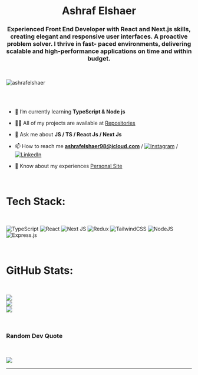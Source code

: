 <h1 align="center"> Ashraf Elshaer</h1>
<h3 align="center">Experienced Front End Developer with
React and Next.js skills, creating elegant
and responsive user interfaces. A
proactive problem solver. I thrive in fast-
paced environments, delivering scalable
and high-performance applications on
time and within budget.</h3>

<br />

<p align="left"> <img src="https://komarev.com/ghpvc/?username=ashrafelshaer&label=Profile%20views&color=0e75b6&style=flat" alt="ashrafelshaer" /> </p>

<br /><br />

- 🌱 I’m currently learning **TypeScript & Node js**

- 👨‍💻 All of my projects are available at [Repositories](https://github.com/AshrafElshaer?tab=repositories)

- 💬 Ask me about **JS / TS / React Js / Next Js**

- 📫 How to reach me **ashrafelshaer98@icloud.com** / [![Instagram](https://img.shields.io/badge/Instagram-%23E4405F.svg?logo=Instagram&logoColor=white)](https://instagram.com/ashraf.elsha3er) / [![LinkedIn](https://img.shields.io/badge/LinkedIn-%230077B5.svg?logo=linkedin&logoColor=white)](https://linkedin.com/in/ashrafelshaer)

- 📄 Know about my experiences [Personal Site](https://www.ashrafelshaer.dev/)

<br />

# Tech Stack:

<br />

![TypeScript](https://img.shields.io/badge/typescript-%23007ACC.svg?style=for-the-badge&logo=typescript&logoColor=white) ![React](https://img.shields.io/badge/react-%2320232a.svg?style=for-the-badge&logo=react&logoColor=%2361DAFB)
![Next JS](https://img.shields.io/badge/Next-black?style=for-the-badge&logo=next.js&logoColor=white) ![Redux](https://img.shields.io/badge/redux-%23593d88.svg?style=for-the-badge&logo=redux&logoColor=white) ![TailwindCSS](https://img.shields.io/badge/tailwindcss-%2338B2AC.svg?style=for-the-badge&logo=tailwind-css&logoColor=white) ![NodeJS](https://img.shields.io/badge/node.js-6DA55F?style=for-the-badge&logo=node.js&logoColor=white) ![Express.js](https://img.shields.io/badge/express.js-%23404d59.svg?style=for-the-badge&logo=express&logoColor=%2361DAFB)

<br />

# GitHub Stats:

<br />

![](https://github-readme-stats.vercel.app/api?username=AshrafElshaer&theme=dark&hide_border=true&include_all_commits=true&count_private=true)<br/>
![](https://github-readme-streak-stats.herokuapp.com/?user=AshrafElshaer&theme=dark&hide_border=true)<br/>
![](https://github-readme-stats.vercel.app/api/top-langs/?username=AshrafElshaer&theme=dark&hide_border=true&include_all_commits=true&count_private=true&layout=compact)

<br />

### Random Dev Quote

<br />

![](https://quotes-github-readme.vercel.app/api?type=horizontal&theme=tokyonight)

---
